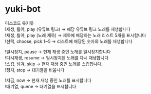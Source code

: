 # yuki-bot
디스코드 유키봇  
!재생, 틀어, play (유튜브 링크) -> 해당 유튜브 링크 노래를 재생합니다  
!재생, 틀어, play (노래 제목) -> 제목에 해당하는 노래 리스트 5개를 표시합니다  
!선택, choose, pick 1~5 -> 리스트에 해당된 숫자의 노래를 재생합니다  

!일시정지, pause -> 현재 재생 중인 노래를 일시정지합니다  
!다시재생, resume -> 일시정지된 노래를 다시 재생합니다  
!스킵, 넘겨, skip -> 현재 재생 중인 노래를 스킵합니다.  
!정지, stop -> 대기열을 비웁니다  

!지금, now -> 현재 재생 중인 노래를 표시합니다  
!대기열, quene -> 대기열을 표시합니다  
